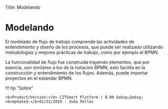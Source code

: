 Title: Modelando

# Modelando

El modelado de flujo de trabajo comprende las actividades de entendimiento y diseño de los procesos, que puede ser realizado utilizando metodologías y mejores prácticas de trabajo, como por ejemplo el BPMN. 

La funcionalidad de flujo fue construida trayendo elementos, que por esencia, son similares a los de la notación BPMN, esto facilita en la construcción y entendimiento de los flujos. Además, puede importar proyectos en el estándar BPMN.



!!! tip "Sobre"

    <b>Product/Version:</b> CITSmart Platform | 8.00 &nbsp;&nbsp;
    <b>Updated:</b>01/22/2019 - João Pelles
